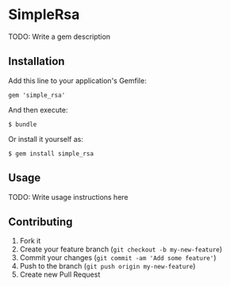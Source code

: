 # SimpleRsa

TODO: Write a gem description

## Installation

Add this line to your application's Gemfile:

    gem 'simple_rsa'

And then execute:

    $ bundle

Or install it yourself as:

    $ gem install simple_rsa

## Usage

TODO: Write usage instructions here

## Contributing

1. Fork it
2. Create your feature branch (`git checkout -b my-new-feature`)
3. Commit your changes (`git commit -am 'Add some feature'`)
4. Push to the branch (`git push origin my-new-feature`)
5. Create new Pull Request
